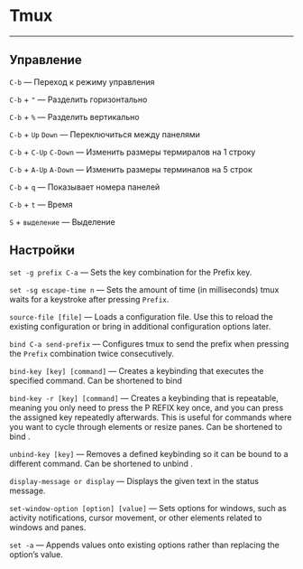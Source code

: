 # Tmux

----

## Управление

`C-b` — Переход к режиму управления

`C-b` + `"` — Разделить горизонтально

`C-b` + `%` — Разделить вертикально

`C-b` + `Up` `Down` — Переключиться между панелями

`C-b` + `C-Up` `C-Down` — Изменить размеры термиралов на 1 строку

`C-b` + `A-Up` `A-Down` — Изменить размеры терминалов на 5 строк

`C-b` + `q` — Показывает номера панелей

`C-b` + `t` — Время

`S` + `выделение` — Выделение



## Настройки

`set -g prefix C-a`
— Sets the key combination for the Prefix key.

`set -sg escape-time n`
— Sets the amount of time (in milliseconds) tmux waits for a keystroke after
  pressing `Prefix`.

`source-file [file]`
— Loads a configuration file. Use this to reload the existing configuration
  or bring in additional configuration options later.

`bind C-a send-prefix`
— Configures tmux to send the prefix when pressing the
  `Prefix` combination twice consecutively.

`bind-key [key] [command]`
— Creates a keybinding that executes the specified
  command. Can be shortened to bind

`bind-key -r [key] [command]`
— Creates a keybinding that is repeatable, meaning you
  only need to press the P REFIX key once, and you can press
  the assigned key repeatedly afterwards. This is useful
  for commands where you want to cycle through elements
  or resize panes. Can be shortened to bind .

`unbind-key [key]`
— Removes a defined keybinding so it can be bound to a
  different command. Can be shortened to unbind .

`display-message or display`
— Displays the given text in the status message.

`set-window-option [option] [value]`
— Sets options for windows, such as activity notifications,
  cursor movement, or other elements related to windows
  and panes.

`set -a`
— Appends values onto existing options rather than
  replacing the option’s value.
